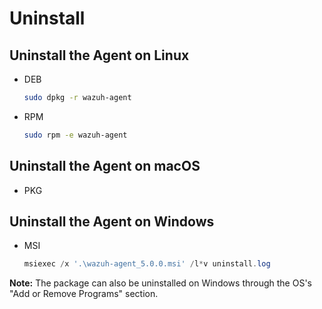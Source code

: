 # Uninstall

## Uninstall the Agent on Linux

- DEB

    ```bash
    sudo dpkg -r wazuh-agent
    ```

- RPM

    ```bash
    sudo rpm -e wazuh-agent
    ```

## Uninstall the Agent on macOS

- PKG
    <!-- To do -->

## Uninstall the Agent on Windows

- MSI
    ```powershell
    msiexec /x '.\wazuh-agent_5.0.0.msi' /l*v uninstall.log
    ```
**Note:** The package can also be uninstalled on Windows through the OS's "Add or Remove Programs" section.
